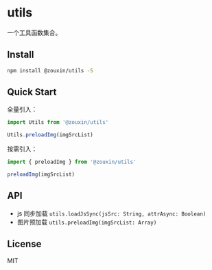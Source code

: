 # utils

一个工具函数集合。

## Install

```bash
npm install @zouxin/utils -S
```

## Quick Start

全量引入：

```javascript
import Utils from '@zouxin/utils'

Utils.preloadImg(imgSrcList)
```

按需引入：

```javascript
import { preloadImg } from '@zouxin/utils'

preloadImg(imgSrcList)
```

## API

- js 同步加载 `utils.loadJsSync(jsSrc: String, attrAsync: Boolean)`
- 图片预加载 `utils.preloadImg(imgSrcList: Array)`


## License

MIT
